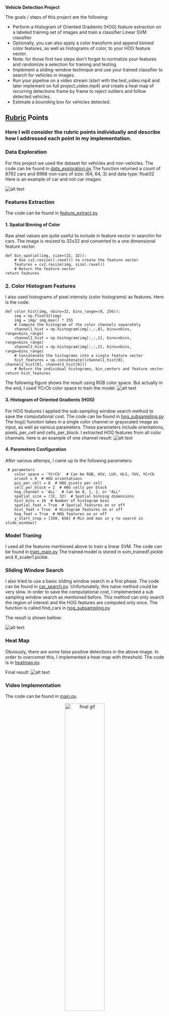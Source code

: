 **Vehicle Detection Project**

The goals / steps of this project are the following:

* Perform a Histogram of Oriented Gradients (HOG) feature extraction on a labeled training set of images and train a classifier Linear SVM classifier
* Optionally, you can also apply a color transform and append binned color features, as well as histograms of color, to your HOG feature vector. 
* Note: for those first two steps don't forget to normalize your features and randomize a selection for training and testing.
* Implement a sliding-window technique and use your trained classifier to search for vehicles in images.
* Run your pipeline on a video stream (start with the test_video.mp4 and later implement on full project_video.mp4) and create a heat map of recurring detections frame by frame to reject outliers and follow detected vehicles.
* Estimate a bounding box for vehicles detected.

[//]: # (Image References)
[image1]: ./output_images/data_exploration.png
[image2]: ./output_images/color_hist.png
[image3]: ./output_images/hog_feature.png
[image4]: ./output_images/hot_windows.png
[image5]: ./output_images/Heat_Map.png
[video1]: ./project_video.mp4

## [Rubric](https://review.udacity.com/#!/rubrics/513/view) Points
### Here I will consider the rubric points individually and describe how I addressed each point in my implementation.  

### Data Exploration

For this project we used the dataset for vehicles and non-vehicles. 
The code can be found in [data_exploration.py](data_exploration.py)
The function returned a count of 8792  cars and 8968  non-cars of size:  (64, 64, 3)  and data type: float32
Here is an example of car and not-car images:

![alt text][image1]

### Features Extraction
The code can be found in [feature_extract.py](feature_extract.py)
#### 1. Spatial Binning of Color

Raw pixel values are quite useful to include in feature vector in searchin for cars. 
The image is resized to 32x32 and converted to a one dimensional feature vector.
```
def bin_spatial(img, size=(32, 32)):
    # Use cv2.resize().ravel() to create the feature vector
    features = cv2.resize(img, size).ravel()
    # Return the feature vector
return features
```

### 2. Color Histogram Features
I also used histograms of pixel intensity (color histograms) as features.
Here is the code:
```
def color_hist(img, nbins=32, bins_range=(0, 256)):
    img = np.float32(img)
    img = img/ img.max() * 255
    # Compute the histogram of the color channels separately
    channel1_hist = np.histogram(img[:,:,0], bins=nbins, range=bins_range)
    channel2_hist = np.histogram(img[:,:,1], bins=nbins, range=bins_range)
    channel3_hist = np.histogram(img[:,:,2], bins=nbins, range=bins_range)
    # Concatenate the histograms into a single feature vector
    hist_features = np.concatenate((channel1_hist[0], channel2_hist[0], channel3_hist[0]))
    # Return the individual histograms, bin_centers and feature vector
return hist_features
```
The following figure shows the result using RGB color space. But actually in the end, I used YCrCb color space to train the model.
![alt text][image2]

#### 3. Histogram of Oriented Gradients (HOG)

For HOG features I applied the sub-sampling window search method to save the computational cost.
The code can be found in [hog_subsampling.py](hog_subsampling.py)
The hog() function takes in a single color channel or grayscaled image as input, as well as various parameters. These parameters include orientations, pixels_per_cell and cells_per_block. 
I extracted HOG features from all color channels. 
here is an example of one channel result:
![alt text][image3]

#### 4. Parameters Configuration
After various attemps, I came up to the following parameters:
```
 # parameters
    color_space = 'YCrCb'  # Can be RGB, HSV, LUV, HLS, YUV, YCrCb
    orient = 9  # HOG orientations
    pix_per_cell = 8  # HOG pixels per cell
    cell_per_block = 2  # HOG cells per block
    hog_channel = 'ALL'  # Can be 0, 1, 2, or "ALL"
    spatial_size = (32, 32)  # Spatial binning dimensions
    hist_bins = 16  # Number of histogram bins
    spatial_feat = True  # Spatial features on or off
    hist_feat = True  # Histogram features on or off
    hog_feat = True  # HOG features on or off
    y_start_stop = [350, 656] # Min and max in y to search in slide_window()
```
### Model Traning

I used all the features mentioned above to train a linear SVM.
The code can be found in [train_main.py](train_main.py)
The trained model is stored in svm_trained1.pickle and X_scaler1.pickle.


### Sliding Window Search

I also tried to use a basic sliding window search in a first phase. The code can be found in [car_search.py](car_search.py). Unfortunately, this naive method could be very slow. In order to save the computational cost, I implemented a sub sampling window search as mentioned before. This method can only search the region of interest and the HOG features are computed only once. The function is called find_cars in [hog_subsampling.py](hog_subsampling.py)

The result is shown bellow:

![alt text][image4]

### Heat Map

Obviously, there are some false positive detections in the above image. 
In order to overcomet this, I implemented a heat-map with threshold. 
The code is in [heatmap.py](heatmap.py).

Final result:
![alt text][image5]


### Video Implementation

The code can be found in [main.py](main.py).
<p align="center">
<img src="./final.gif" alt="final gif" width="50%" height="50%"></a>
 <br>Final Gif Result. 
</p>


Here's a [link to my video result](./out_video_project2.mp4)

---



---

### Discussion

#### 1. Briefly discuss any problems / issues you faced in your implementation of this project.  Where will your pipeline likely fail?  What could you do to make it more robust?

The performance is strongly relied on the chosed parameters. So if the environment changes, I am afraid our approach might not work as expected. A neural network can be a good choise instead.


